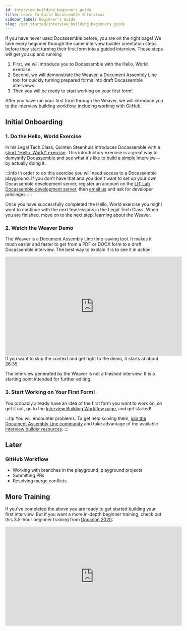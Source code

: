 ```yaml
---
id: interview_building_beginners_guide
title: Learn to Build Docassemble Interviews
sidebar_label: Beginner's Guide
slug: /get_started/interview_building_beginners_guide
---
```


If you have never used Docassemble before, you are on the right page! We take every beginner through the same interview builder orientation steps before they start turning their first form into a guided interview. These steps will get you up and running 

1. First, we will introduce you to Docassemble with the Hello, World exercise.
2. Second, we will demonstrate the Weaver, a Document Assembly Line tool for quickly turning prepared forms into draft Docassemble interviews.
3. Then you will be ready to start working on your first form!

After you have run your first form through the Weaver, we will introduce you to the interview building workflow, including working with GitHub.

## Initial Onboarding

### 1. Do the Hello, World Exercise

In his Legal Tech Class, Quinten Steenhuis introduces Docassemble with a [short "Hello, World" exercise](https://suffolklitlab.org/legal-tech-class/docs/classes/docacon-2020/hello-world). This introductory exercise is a great way to demystify Docassemble and see what it's like to build a simple interview—by actually doing it.

:::info
In order to do this exercise you will need access to a Docassemble playground. If you don't have that and you don't want to set up your own Docassemble development server, register an account on the [LIT Lab Docassemble development server](https://apps-dev.suffolklitlab.org/user/register), then [email us](mailto:litlab@suffolk.edu) and ask for developer privileges.
:::

Once you have successfully completed the Hello, World exercise you might want to continue with the next few lessons in the Legal Tech Class. When you are finished, move on to the next step: learning about the Weaver.

### 2. Watch the Weaver Demo

The Weaver is a Document Assembly Line time-saving tool. It makes it much easier and faster to get from a PDF or DOCX form to a draft Docassemble interview. The best way to explain it is to see it in action:

<iframe width="560" height="315" src="https://www.youtube.com/embed/1zF_omoCm1c?si=f8CxMChjI9DVLt5d" title="YouTube video player" frameborder="0" allow="accelerometer; autoplay; clipboard-write; encrypted-media; gyroscope; picture-in-picture; web-share" referrerpolicy="strict-origin-when-cross-origin" allowfullscreen></iframe>
If you want to skip the context and get right to the demo, it starts at about 26:35.

The interview generated by the Weaver is not a finished interview. It is a starting point intended for further editing.

### 3. Start Working on Your First Form!

You probably already have an idea of the first form you want to work on, so get it out, go to the [Interview Building Workflow page](interview_building_workflow), and get started!

:::tip
You will encounter problems. To get help solving them, [join the Document Assembly Line community](get_started#join-the-community) and take advantage of the available [interview builder resources](get_started/interview_builder_resources).
:::

## Later

### GitHub Workflow

* Working with branches in the playground; playground projects
* Submitting PRs
* Resolving merge conflicts

## More Training

If you've completed the above you are ready to get started building your first interview. But if you want a more in-depth beginner training, check out this 3.5–hour beginner training from [Docacon 2020](https://docacon.com/2020/index.html):

<iframe width="560" height="315" src="https://www.youtube.com/embed/Lsh_2qmTSAw?si=eVg0iE1amt13HR8c&amp;start=40" title="YouTube video player" frameborder="0" allow="accelerometer; autoplay; clipboard-write; encrypted-media; gyroscope; picture-in-picture; web-share" referrerpolicy="strict-origin-when-cross-origin" allowfullscreen></iframe>